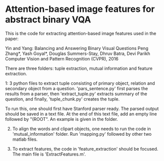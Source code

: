 # Attention-based image features for abstract binary VQA

This is the code for extracting attention-based image features used in the paper: 

Yin and Yang: Balancing and Answering Binary Visual Questions
Peng Zhang*, Yash Goyal*, Douglas Summers-Stay, Dhruv Batra, Devi Parikh
Computer Vision and Pattern Recognition (CVPR), 2016

There are three folders: tuple extraction, mutual information and feature extraction.

1: 3 python files to extract tuple consisting of primary object, relation and secondary object from a question. 'pars_sentence.py' first parses the results from a parser, then 'extract_tuple.py' extracts summary of the question, and finally, 'tuple_chunk.py' creates the tuple.

To run this, one should first have Stanford parser ready. The parsed output should be saved in a text file. At the end of this text file, add an empty line followed by "(ROOT". An example is given in the folder. 

2. To align the words and clipart objects, one needs to run the code in 'mutual_information' folder. Run 'mapping.py' followed by other two matlab files.

3. To extract features, the code in 'feature_extraction' should be focused. The main file is 'ExtractFeatures.m'. 

